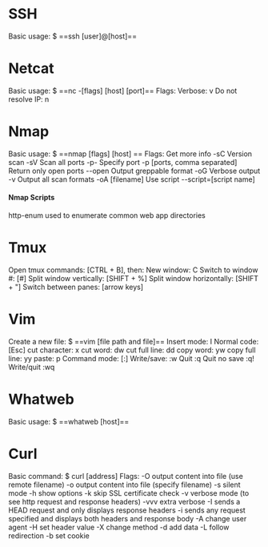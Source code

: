 
# SSH
Basic usage: $ ==ssh [user]@[host]==

# Netcat
Basic usage: $ ==nc -\[flags] \[host] \[port]==
Flags:
	Verbose: v
	Do not resolve IP: n
# Nmap
Basic usage: $ ==nmap \[flags] \[host] ==
Flags:
	Get more info -sC
	Version scan -sV
	Scan all ports -p-
	Specify port -p \[ports, comma separated]
	Return only open ports --open
	Output greppable format -oG
	Verbose output -v
	Output all scan formats -oA \[filename]
	Use script --script=\[script name]

#### Nmap Scripts
http-enum used to enumerate common web app directories

# Tmux
Open tmux commands: \[CTRL + B], then:
	New window: C
	Switch to window #: \[#]
	Split window vertically: \[SHIFT + %]
	Split window horizontally: \[SHIFT + "]
	Switch between panes: \[arrow keys]

# Vim
Create a new file: $ ==vim \[file path and file]==
Insert mode: I
Normal code: \[Esc]
	cut character: x
	cut word: dw
	cut full line: dd
	copy word: yw
	copy full line: yy
	paste: p
Command mode: \[:]
	Write/save: :w
	Quit :q
	Quit no save :q!
	Write/quit :wq

# Whatweb
Basic usage: $ ==whatweb \[host]==

# Curl
Basic command: $ curl \[address]
Flags:
	-O output content into file (use remote filename)
	-o output content into file (specify filename)
	-s silent mode
	-h show options
	-k skip SSL certificate check
	-v verbose mode (to see http request and response headers)
	-vvv extra verbose
	-I sends a HEAD request and only displays response headers
	-i sends any request specified and displays both headers and response body
	-A change user agent
	-H set header value
	-X change method
	-d add data
	-L follow redirection
	-b set cookie
	